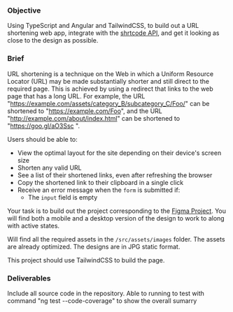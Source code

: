 ### Objective

Using TypeScript and Angular and TailwindCSS, to build out a URL shortening web app, integrate with the [shrtcode API](https://app.shrtco.de/docs), and get it looking as close to the design as possible.

### Brief

URL shortening is a technique on the Web in which a Uniform Resource Locator (URL) may be made substantially shorter and still direct to the required page. This is achieved by using a redirect that links to the web page that has a long URL. For example, the URL "https://example.com/assets/category_B/subcategory_C/Foo/" can be shortened to "https://example.com/Foo", and the URL "http://example.com/about/index.html" can be shortened to "https://goo.gl/aO3Ssc ".

Users should be able to:

- View the optimal layout for the site depending on their device's screen size
- Shorten any valid URL
- See a list of their shortened links, even after refreshing the browser
- Copy the shortened link to their clipboard in a single click
- Receive an error message when the `form` is submitted if:
  - The `input` field is empty

Your task is to build out the project corresponding to the [Figma Project](https://www.figma.com/file/uZubtaHZj6q7Y7mIBsLICA/Untitled?type=design&node-id=1%3A3&mode=design&t=VKObA0tOqB21NAft-1). You will find both a mobile and a desktop version of the design to work to along with active states.

Will find all the required assets in the `/src/assets/images` folder. The assets are already optimized. The designs are in JPG static format.

This project should use TailwindCSS to build the page.

### Deliverables

Include all source code in the repository.
Able to running to test with command "ng test --code-coverage" to show the overall sumarry
